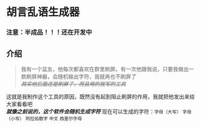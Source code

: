 # 胡言乱语生成器
### 注意：半成品！！！还在开发中
## 介绍
> 我有一个盆友，他每次都喜欢在群里刷屏。有一次他跟我说，只要我做出一款刷屏神器，会随机输出字符，我就再也不刷屏了  
> *~~其实他后面还是刷屏了，而且用的我写的工具~~*  
  
这就是我制作这个工具的原因，既然没有起到阻止刷屏的作用，我就把他发出来给大家看看吧  
***就像之前说的，这个软件会随机生成字符***
现在可以生成的字符：`字母（大写）` `字母（小写）` `阿拉伯数字` `中文` `西里尔字母`
